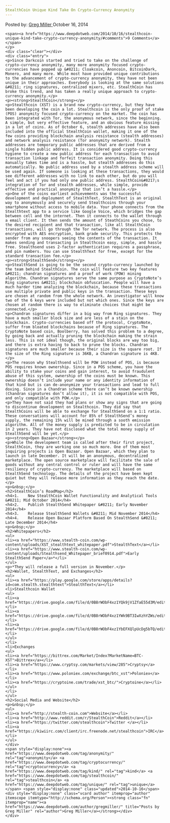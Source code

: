 ```yaml
---
StealthCoin Unique Kind Take On Crypto-Currency Anonymity
---
```

<article class="post-listing post-7330 post type-post status-publish format-standard has-post-thumbnail hentry category-deepdot-news tag-anonymity tag-cryptocurrency tag-kind tag-stealthcoin tag-unique">
    <div class="post-inner">
    <p class="post-meta">
    <span>Posted by: <a href="https://www.deepdotweb.com/author/gregmiller/" title="">Greg Miller </a></span>
    <span>October 16, 2014</span>
    
    <span><a href="https://www.deepdotweb.com/2014/10/16/stealthcoin-unique-kind-take-crypto-currency-anonymity/#comments">9 Comments</a></span>
    </p>
    <div class="clear"></div>
    <div class="entry">
    <p>Since Darkcoin started and tried to take on the challenge of crypto-currency anonymity, many more anonymity focused crypto-currencies have popped up &#8211; Cloakcoin, Anoncoin, BitcoinDark, Monero, and many more. While most have provided unique contributions to the advancement of crypto-currency anonymity, they have not been unique in their approaches. Everybody is looking at the same solutions &#8211; ring signatures, centralized mixers, etc. StealthCoin has broke this trend, and has taken a really unique approach to crypto-currency anonymity.</p>
    <p><strong>StealthCoin</strong></p>
    <p>Stealthcoin (XST) is a brand new crypto-currency, but they have been developing the coin a lot. Stealthcoin is the only proof of stake (POS) anonymity focused crypto-currency on the market. The coin has been integrated with Tor, the anonymous network, since the beginning. A simple, but very effective feature, and an obvious feature missing in a lot of coins. As of October 6, stealth addresses have also been included into the official StealthCoin wallet, making it one of the few coins providing blockchain analysis resistance (stealth addresses) and network analysis resistance (Tor anonymity network). Stealth addresses are temporary public addresses that are derived from a single hidden public address. It is considered good crypto-currency hygiene to create a new public address for each transaction to avoid transaction linkage and forfeit transaction anonymity. Doing this manually takes time and is a hassle, but stealth addresses do this automatically. No public address used by a stealth address scheme will be used again. If someone is looking at these transactions, they would see different addresses with no link to each other, but do you will feel and act if you had only one public address. StealthCoin&#8217;s integration of Tor and stealth addresses, while simple, provide effective and practical anonymity that isn’t a hassle.</p>
    <p>One of the coins earliest achievements was the successful development and deployment of StealthText. StealthText is an original way to anonymously and securely send Stealthcoins through your smartphone without access to mobile data. Your phone connects from the Stealthtext app to a service like Google Voice, which bridges the gap between cell and the internet. Then it connects to the wallet through a email client. It then sends the amount of SteathCoins you chose, to the desired recipient and that transaction, like all StealthCoin transactions, will go through the Tor network. The process is also encrypted with AES encryption, bank grade security. This protects the sender from any snoopers seeing the contents of the transaction. It makes sending and transacting in Stealthcoin easy, simple, and hassle free. Stealthsend uses 2-factor authentication requires a passphrase, and pin numbers. You can use StealthText for free, except for the standard transaction fee.</p>
    <p><strong>StealthSend</strong></p>
    <p>StealthSend is going to be the second crypto-currency launched by the team behind StealthCoin. The coin will feature two key features &#8211; chandran signatures and a proof of work (POW) mining algorithm. Chandran signatures serve the same purpose as CryptoNote’s Ring signatures &#8211; blockchain obfuscation. People will have a much harder time analyzing the blockchain, because these transactions use multiple private and public keys in the transaction. These keys are chosen at random from the whole network. An investigator will know two of the 6 keys were included but not which ones. Since the keys are chosen at random there is way to eliminate choices that might be connected.</p>
    <p>Chandran signatures differ in a big way from Ring signatures. They have a much smaller block size and are less of a stain on the blockchain. Crypto-currencies based off the protocol, CryptoNote, suffer from bloated blockchains because of Ring signatures. The CryptoNote based coin, Boolberry, has solved this problem to a degree, by going back and actually pruning the blockchain making the strain less. This is not ideal though, the original blocks are way too big, and there is extra having to back to prune the blocks. Chandran signatures are much smaller because their size is the square root. If the size of the Ring signature is 36KB, a Chandran signature is 4KB.</p>
    <p>The reason why Stealthsend will be POW instead of POS, is because POS requires known ownership. Since in a POS scheme, you have the ability to stake your coins and gain interest, to avoid fraudulent abuse of this system, ownership of the coins must be known. This ownership doesn’t include your name or any identity information of that kind but is can de-anonymize your transactions and lead to full doxing. Since in a Chandran scheme there can’t be known ownership (Chandran signatures don’t allow it), it is not compatible with POS, and only compatible with POW.</p>
    <p>They have not said they had plans or show any signs that are going to discontinue development on Stealthcoin. They did say that StealthCoins will be able to exchange for StealthSend on a 1:1 ratio. These conversations will account for 85% of StealthSend’s money supply, the remaining 15% will be mined through a sooth emission algorithm. All of the money supply is predicted to be in circulation in 2 years. They have not disclosed what the total money supply of StealthSend will be yet.</p>
    <p><strong>Open Bazaar</strong></p>
    <p>While the development team is called after their first project, StealthCoin, they are working one so much more. One of them most inquiring projects is Open Bazaar. Open Bazaar, which they plan to launch in late December. It will be an anonymous, decentralized marketplace. The open source marketplace will facilitate the sale of goods without any central control or ruler and will have the same resiliency of crypto-currency. The marketplace will based on StealthSend technology. The details of the project have been kept quiet but they will release more information as they reach the date.</p>
    <p>&nbsp;</p>
    <h2>StealthCoin’s RoadMap</h2>
    <h4>1.    New StealthCoin Wallet Functionality and Analytical Tools &#8211; Mid October 2014</h4>
    <h4>2.    Publish StealthSend Whitepaper &#8211; Early November 2014</h4>
    <h4>3.    Release StealthSend Wallets &#8211; Mid November 2014</h4>
    <h4>4.    Release Open Bazaar Platform Based On StealthSend &#8211; Late December 2014</h4>
    <p>&nbsp;</p>
    <h2>Whitepapers</h2>
    <ul>
    <li><a href="https://www.stealth-coin.com/wp-content/uploads/XST_stealthtext_whitepaper.pdf">StealthText</a></li>
    <li><a href="https://www.stealth-coin.com/wp-content/uploads/Stealthsend_Whitepaper_brief0914.pdf">Early StealthSend Paper</a>*</li>
    </ul>
    <p>*They will release a full version in November.</p>
    <h2>Wallet, StealthText, and Exchanges</h2>
    <ul>
    <li><a href="https://play.google.com/store/apps/details?id=com.stealth.stealthtext">StealthText</a></li>
    <li>Stealthcoin Wallet
    <ul>
    <li><a href="https://drive.google.com/file/d/0B8rWObF4xz1YQk9jV1ZfaE55d3M/edit">Linux</a></li>
    <li><a href="https://drive.google.com/file/d/0B8rWObF4xz1YWk9BT3IwXzhYZWs/edit">OSX</a></li>
    <li><a href="https://drive.google.com/file/d/0B8rWObF4xz1YbEFXQlpUcDg5bTQ/edit">Windows</a></li>
    </ul>
    </li>
    <li>Exchanges
    <ul>
    <li><a href="https://bittrex.com/Market/Index?MarketName=BTC-XST">Bittrex</a></li>
    <li><a href="https://www.cryptsy.com/markets/view/285">Cryptsy</a></li>
    <li><a href="https://www.poloniex.com/exchange/btc_xst">Poloniex</a></li>
    <li><a href="https://cryptoine.com/trade/xst_btc/">Cryptoine</a></li>
    </ul>
    </li>
    </ul>
    <h2>Social Media and Website</h2>
    <p>&nbsp;</p>
    <ul>
    <li><a href="http://stealth-coin.com">Website</a></li>
    <li><a href="http://www.reddit.com/r/StealthCoin">Reddit</a></li>
    <li><a href="https://twitter.com/stealthcoin">Twitter </a></li>
    <li><a href="https://kiwiirc.com/client/irc.freenode.net/stealthcoin">IRC</a></li>
    </ul>
    </div>
    <span style="display:none"><a href="https://www.deepdotweb.com/tag/anonymity/" rel="tag">anonymity</a> <a href="https://www.deepdotweb.com/tag/cryptocurrency/" rel="tag">cryptocurrency</a> <a href="https://www.deepdotweb.com/tag/kind/" rel="tag">kind</a> <a href="https://www.deepdotweb.com/tag/stealthcoin/" rel="tag">stealthcoin</a> <a href="https://www.deepdotweb.com/tag/unique/" rel="tag">unique</a></span> <span style="display:none" class="updated">2014-10-16</span>
    <div style="display:none" class="vcard author" itemprop="author" itemscope itemtype="http://schema.org/Person"><strong class="fn" itemprop="name"><a href="https://www.deepdotweb.com/author/gregmiller/" title="Posts by Greg Miller" rel="author">Greg Miller</a></strong></div>
    </div>
</article>

